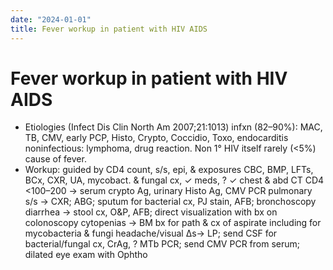 ```yaml
---
date: "2024-01-01"
title: Fever workup in patient with HIV AIDS
---
```


# Fever workup in patient with HIV AIDS
* Etiologies (Infect Dis Clin North Am 2007;21:1013)
infxn (82–90%): MAC, TB, CMV, early PCP, Histo, Crypto, Coccidio, Toxo, endocarditis
noninfectious: lymphoma, drug reaction. Non 1° HIV itself rarely (<5%) cause of fever.
* Workup: guided by CD4 count, s/s, epi, & exposures
CBC, BMP, LFTs, BCx, CXR, UA, mycobact. & fungal cx, ✓ meds, ? ✓ chest & abd CT
CD4 <100–200 → serum crypto Ag, urinary Histo Ag, CMV PCR
pulmonary s/s → CXR; ABG; sputum for bacterial cx, PJ stain, AFB; bronchoscopy
diarrhea → stool cx, O&P, AFB; direct visualization with bx on colonoscopy
cytopenias → BM bx for path & cx of aspirate including for mycobacteria & fungi
headache/visual Δs→ LP; send CSF for bacterial/fungal cx, CrAg, ? MTb PCR; send CMV PCR from serum; dilated eye exam with Ophtho
